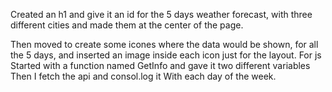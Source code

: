 Created an h1 and give it an id for the 5 days weather forecast, with three different cities and made them at the center of the page.

Then moved to create some icones where the data would be shown, for all the 5 days, and inserted an image  inside each icon just for the layout. 
For js 
Started with a function named GetInfo and gave it two different variables
Then I fetch the api and consol.log it 
With each day of the week.

